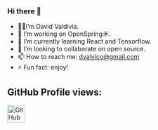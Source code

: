 ### Hi there 👋

<!--
**Davavico22/Davavico22** is a ✨ _special_ ✨ repository because its `README.md` (this file) appears on your GitHub profile.

Here are some ideas to get you started:
-->
- 🧔🏻I’m David Valdivia.
- 🔭 I’m working on OpenSpring☀.
- 🌱 I’m currently learning React and Tensorflow.
- 👯 I’m looking to collaborate on open source.
- 📫 How to reach me: dvalvico@gmail.com
- ⚡ Fun fact: enjoy!

<h2>GitHub Profile views:</h2>
  <img src="https://profile-counter.glitch.me/davavico22/count.svg" alt="GitHub Views" height="40">

